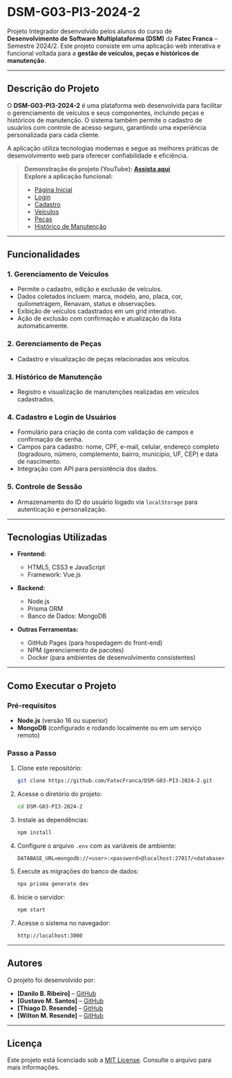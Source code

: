 # **DSM-G03-PI3-2024-2**

Projeto Integrador desenvolvido pelos alunos do curso de **Desenvolvimento de Software Multiplataforma (DSM)** da **Fatec Franca** – Semestre 2024/2. Este projeto consiste em uma aplicação web interativa e funcional voltada para a **gestão de veículos, peças e históricos de manutenção**.

---

## **Descrição do Projeto**

O **DSM-G03-PI3-2024-2** é uma plataforma web desenvolvida para facilitar o gerenciamento de veículos e seus componentes, incluindo peças e históricos de manutenção. O sistema também permite o cadastro de usuários com controle de acesso seguro, garantindo uma experiência personalizada para cada cliente.

A aplicação utiliza tecnologias modernas e segue as melhores práticas de desenvolvimento web para oferecer confiabilidade e eficiência.

> **Demonstração do projeto (YouTube): [Assista aqui](https://www.youtube.com/watch?v=6QO9hqfEfqE)**  
> **Explore a aplicação funcional:**  
> - [Página Inicial](https://fatecfranca.github.io/DSM-G03-PI3-2024-2/front-end/index)  
> - [Login](https://fatecfranca.github.io/DSM-G03-PI3-2024-2/front-end/login)  
> - [Cadastro](https://fatecfranca.github.io/DSM-G03-PI3-2024-2/front-end/signup)  
> - [Veículos](https://fatecfranca.github.io/DSM-G03-PI3-2024-2/front-end/vehicles)  
> - [Peças](https://fatecfranca.github.io/DSM-G03-PI3-2024-2/front-end/parts)  
> - [Histórico de Manutenção](https://fatecfranca.github.io/DSM-G03-PI3-2024-2/front-end/historico)  

---

## **Funcionalidades**

### **1. Gerenciamento de Veículos**
- Permite o cadastro, edição e exclusão de veículos.
- Dados coletados incluem: marca, modelo, ano, placa, cor, quilometragem, Renavam, status e observações.
- Exibição de veículos cadastrados em um grid interativo.
- Ação de exclusão com confirmação e atualização da lista automaticamente.

### **2. Gerenciamento de Peças**
- Cadastro e visualização de peças relacionadas aos veículos.

### **3. Histórico de Manutenção**
- Registro e visualização de manutenções realizadas em veículos cadastrados.

### **4. Cadastro e Login de Usuários**
- Formulário para criação de conta com validação de campos e confirmação de senha.
- Campos para cadastro: nome, CPF, e-mail, celular, endereço completo (logradouro, número, complemento, bairro, município, UF, CEP) e data de nascimento.
- Integração com API para persistência dos dados.

### **5. Controle de Sessão**
- Armazenamento do ID do usuário logado via `localStorage` para autenticação e personalização.

---

## **Tecnologias Utilizadas**

- **Frontend:**  
  - HTML5, CSS3 e JavaScript  
  - Framework: Vue.js  

- **Backend:**  
  - Node.js  
  - Prisma ORM  
  - Banco de Dados: MongoDB  

- **Outras Ferramentas:**  
  - GitHub Pages (para hospedagem do front-end)  
  - NPM (gerenciamento de pacotes)  
  - Docker (para ambientes de desenvolvimento consistentes)  

---

## **Como Executar o Projeto**

### **Pré-requisitos**
- **Node.js** (versão 16 ou superior)  
- **MongoDB** (configurado e rodando localmente ou em um serviço remoto)

### **Passo a Passo**

1. Clone este repositório:
   ```bash
   git clone https://github.com/FatecFranca/DSM-G03-PI3-2024-2.git
   ```

2. Acesse o diretório do projeto:
   ```bash
   cd DSM-G03-PI3-2024-2
   ```

3. Instale as dependências:
   ```bash
   npm install
   ```

4. Configure o arquivo `.env` com as variáveis de ambiente:
   ```
   DATABASE_URL=mongodb://<user>:<password>@localhost:27017/<database>
   ```

5. Execute as migrações do banco de dados:
   ```bash
   npx prisma generate dev
   ```

6. Inicie o servidor:
   ```bash
   npm start
   ```

7. Acesse o sistema no navegador:
   ```
   http://localhost:3000
   ```

---

## **Autores**

O projeto foi desenvolvido por:

- **[Danilo B. Ribeiro]** – [GitHub](#) 
- **[Gustavo M. Santos]** – [GitHub](https://github.com/GustavoMSantoss) 
- **[Thiago D. Resende]** – [GitHub](https://github.com/ThiagoResende88) 
- **[Wilton M. Resende]** – [GitHub](#) 

---

## **Licença**

Este projeto está licenciado sob a [MIT License](./LICENSE). Consulte o arquivo para mais informações.
